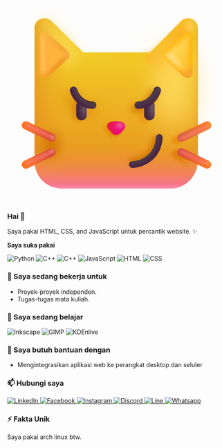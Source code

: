 <div class="card-container card-square">    
              <div class="card card-square card-transform3">            
                <div class="layers">        
                  <div class="layer">
                      <div id="layout">
                        <a href="">
                          <svg xmlns="http://www.w3.org/2000/svg" width="100%" height="100%" viewBox="0 0 32 32"><g fill="none"><path fill="url(#f230ids)" d="M4 25.942C4 28.174 5.763 30 7.918 30h16.164C26.237 30 28 28.073 28 25.84V6.43c0-1.3-1.59-1.9-2.485-1L20.975 10h-9.812L6.5 5.43c-.9-.9-2.5-.3-2.5 1z"/><path fill="url(#f230idt)" d="M4 25.942C4 28.174 5.763 30 7.918 30h16.164C26.237 30 28 28.073 28 25.84V6.43c0-1.3-1.59-1.9-2.485-1L20.975 10h-9.812L6.5 5.43c-.9-.9-2.5-.3-2.5 1z"/><path fill="url(#f230idu)" d="M4 25.942C4 28.174 5.763 30 7.918 30h16.164C26.237 30 28 28.073 28 25.84V6.43c0-1.3-1.59-1.9-2.485-1L20.975 10h-9.812L6.5 5.43c-.9-.9-2.5-.3-2.5 1z"/><path fill="url(#f230idv)" d="M4 25.942C4 28.174 5.763 30 7.918 30h16.164C26.237 30 28 28.073 28 25.84V6.43c0-1.3-1.59-1.9-2.485-1L20.975 10h-9.812L6.5 5.43c-.9-.9-2.5-.3-2.5 1z"/><path fill="url(#f230idw)" d="M4 25.942C4 28.174 5.763 30 7.918 30h16.164C26.237 30 28 28.073 28 25.84V6.43c0-1.3-1.59-1.9-2.485-1L20.975 10h-9.812L6.5 5.43c-.9-.9-2.5-.3-2.5 1z"/><path fill="url(#f230id1h)" d="M4 25.942C4 28.174 5.763 30 7.918 30h16.164C26.237 30 28 28.073 28 25.84V6.43c0-1.3-1.59-1.9-2.485-1L20.975 10h-9.812L6.5 5.43c-.9-.9-2.5-.3-2.5 1z"/><g filter="url(#f230id0)"><rect width="2.727" height="3.698" x="5.054" y="21.82" fill="#d67908" rx="1.363"/></g><g filter="url(#f230id1)"><path fill="url(#f230idx)" d="M20.75 10.2c-2.983.108 5.227 4.954 5.227 4.954l1.125-9.062c.055-.461-.364-.954-1.25-.131L21.84 9.913c-.187.184-.408.25-.702.288c-.15.02-.236-.006-.386 0"/></g><path fill="url(#f230idy)" d="m6.133 13.503l2.8-2.6c.32-.3.32-.78 0-1.07L5.918 7.156c-.383-.336-1.175-.226-1.175.607v5.2c0 .834.88 1.02 1.39.54"/><g filter="url(#f230id2)"><path fill="url(#f230idz)" d="M26.49 5.652a.38.38 0 0 1 .732.142v2.245l-1.417-.687z"/></g><g filter="url(#f230id3)"><path stroke="#ffdf70" stroke-linecap="round" d="m5.446 5.727l3.375 3.22c.754.718.768 1.918.031 2.655v0"/></g><g filter="url(#f230id4)"><path fill="url(#f230id10)" d="m14.805 20.65l.065-.015a3.03 3.03 0 0 1 1.438.015c.52.098.832.696.392 1.126l-.55.601c-.27.27-.864.27-1.134 0l-.543-.601c-.449-.508-.168-1.016.332-1.126"/></g><path fill="url(#f230id1i)" d="m15.227 20.207l.064-.015a3.03 3.03 0 0 1 1.438.015c.521.098.832.695.392 1.125l-.55.602c-.27.27-.864.27-1.134 0l-.542-.602c-.45-.508-.168-1.016.332-1.125"/><g filter="url(#f230id5)"><ellipse cx="16.27" cy="20.741" fill="url(#f230id11)" rx=".762" ry=".274"/></g><g filter="url(#f230id6)"><path stroke="url(#f230id12)" stroke-linecap="round" stroke-miterlimit="10" stroke-width="1.2" d="m24.785 22.892l3.805-1.812"/></g><g filter="url(#f230id7)"><path stroke="url(#f230id13)" stroke-linecap="round" stroke-miterlimit="10" stroke-width="1.2" d="m24.785 24.924l1.927 1.365"/></g><path stroke="url(#f230id14)" stroke-linecap="round" stroke-miterlimit="10" stroke-width="1.2" d="m25.566 22.54l3.805-1.813"/><g filter="url(#f230id8)"><path stroke="#ff8485" stroke-linecap="round" stroke-miterlimit="10" stroke-width="0.3" d="m25.566 22.71l3.805-1.812"/></g><g filter="url(#f230id9)"><ellipse cx="29.606" cy="20.581" fill="#ffdd86" rx=".184" ry=".166" transform="rotate(-22.745 29.606 20.58)"/></g><path stroke="url(#f230id15)" stroke-linecap="round" stroke-miterlimit="10" stroke-width="1.2" d="m25.564 24.67l3.801 1.818"/><g filter="url(#f230ida)"><path stroke="#ff8485" stroke-linecap="round" stroke-miterlimit="10" stroke-width="0.3" d="m25.498 24.55l3.802 1.818"/></g><g filter="url(#f230idb)"><ellipse cx="29.54" cy="26.368" fill="#ffdd86" rx=".184" ry=".166" transform="rotate(28.298 29.54 26.368)"/></g><path stroke="url(#f230id16)" stroke-linecap="round" stroke-miterlimit="10" stroke-width="1.2" d="M6.528 24.681L2.727 26.5"/><g filter="url(#f230idc)"><path stroke="#ff8485" stroke-linecap="round" stroke-miterlimit="10" stroke-width="0.3" d="m6.593 24.56l-3.801 1.82"/></g><g filter="url(#f230idd)"><ellipse fill="#ffdd86" rx=".184" ry=".166" transform="scale(-1 1)rotate(-19.477 68.068 31.615)"/></g><path stroke="url(#f230id17)" stroke-linecap="round" stroke-miterlimit="10" stroke-width="1.2" d="m6.54 22.524l-3.814-1.793"/><g filter="url(#f230ide)"><path stroke="#ff8485" stroke-linecap="round" stroke-miterlimit="10" stroke-width="0.3" d="M6.674 22.499L2.86 20.705"/></g><g filter="url(#f230idf)"><ellipse fill="#ffdd86" rx=".184" ry=".166" transform="scale(-1 1)rotate(-70.238 12.624 16.051)"/></g><g filter="url(#f230idg)"><path fill="url(#f230id18)" d="M20.207 20.467a.772.772 0 0 1-.775-.76v-1.42c0-.417.35-.76.775-.76c.425 0 .775.343.775.76v1.42c0 .43-.35.76-.775.76"/></g><g filter="url(#f230idh)"><path fill="url(#f230id19)" d="M10.33 20.135a.771.771 0 0 1-.775-.76v-1.42c0-.417.35-.76.775-.76c.425 0 .775.343.775.76v1.42c0 .43-.35.76-.775.76"/></g><g filter="url(#f230idi)"><circle cx="20.207" cy="17.764" r=".236" fill="#775b70"/></g><g filter="url(#f230idj)"><circle cx="12.265" cy="17.764" r=".236" fill="#775b70"/></g><g filter="url(#f230idk)"><path fill="url(#f230id1a)" d="M22.102 10.102h4.585v14.186h-4.585z"/></g><path fill="#ffb915" d="m25.833 13.503l-2.8-2.6a.716.716 0 0 1 0-1.07l3.015-2.677c.382-.336 1.175-.226 1.175.607v5.2c0 .834-.88 1.02-1.39.54"/><path fill="url(#f230id1b)" d="m25.833 13.503l-2.8-2.6a.716.716 0 0 1 0-1.07l3.015-2.677c.382-.336 1.175-.226 1.175.607v5.2c0 .834-.88 1.02-1.39.54"/><g filter="url(#f230idl)"><path fill="url(#f230id1j)" d="m26.634 7.367l-3.625 3.125l3.546 2.813z"/></g><g filter="url(#f230idm)"><path stroke="url(#f230id1c)" stroke-linecap="round" stroke-width="0.5" d="m23.727 10.29l2.532 2.733"/></g><g filter="url(#f230idn)"><path fill="#feb33e" d="M5.223 7.5v5.907l3.469-3.09z"/></g><g filter="url(#f230ido)"><path stroke="#ffe7a3" stroke-linecap="round" stroke-width="0.15" d="M5.223 7.727v5.187"/></g><g filter="url(#f230idp)"><path stroke="#d37c04" stroke-linecap="round" stroke-linejoin="round" stroke-width="1.1" d="M18.741 18.287c.758 0 1.978-.378 2.587-2.175"/></g><g filter="url(#f230idq)"><path stroke="#d37c04" stroke-linecap="round" stroke-linejoin="round" stroke-width="1.1" d="M12.375 18.508c-.758 0-2.541-.196-3.15-1.993"/></g><path fill="url(#f230id1d)" d="M10.906 19.98a.771.771 0 0 1-.775-.76v-1.422c0-.416.35-.76.775-.76c.425 0 .775.344.775.76v1.422c0 .428-.35.76-.775.76"/><path fill="url(#f230id1e)" d="M10.906 19.98a.771.771 0 0 1-.775-.76v-1.422c0-.416.35-.76.775-.76c.425 0 .775.344.775.76v1.422c0 .428-.35.76-.775.76"/><path fill="url(#f230id1f)" d="M20.875 19.98a.771.771 0 0 1-.775-.76v-1.422c0-.416.35-.76.775-.76c.425 0 .775.344.775.76v1.422c0 .428-.35.76-.775.76"/><path fill="url(#f230id1g)" d="M20.875 19.98a.771.771 0 0 1-.775-.76v-1.422c0-.416.35-.76.775-.76c.425 0 .775.344.775.76v1.422c0 .428-.35.76-.775.76"/><path stroke="url(#f230id1k)" stroke-linecap="round" stroke-linejoin="round" stroke-width="1.1" d="M19.236 17.752c.758 0 2.196-.375 2.805-2.172"/><path stroke="url(#f230id1l)" stroke-linecap="round" stroke-linejoin="round" stroke-width="1.1" d="M12.541 17.752c-.758 0-2.195-.375-2.805-2.172"/><g filter="url(#f230idr)"><path stroke="#d37c04" stroke-linecap="round" d="M18.375 25.908c1.255-.062 3.016-.593 3.422-3.125"/></g><path stroke="url(#f230id1m)" stroke-linecap="round" d="M18.377 26.494c1.255-.062 3.727-.867 3.953-3.984"/><defs><filter id="f230id0" width="5.727" height="6.698" x="3.554" y="20.32" color-interpolation-filters="sRGB" filterUnits="userSpaceOnUse"><feFlood flood-opacity="0" result="BackgroundImageFix"/><feBlend in="SourceGraphic" in2="BackgroundImageFix" result="shape"/><feGaussianBlur result="effect1_foregroundBlur_6903_5229" stdDeviation=".75"/></filter><filter id="f230id1" width="9.009" height="11.636" x="19.098" y="4.519" color-interpolation-filters="sRGB" filterUnits="userSpaceOnUse"><feFlood flood-opacity="0" result="BackgroundImageFix"/><feBlend in="SourceGraphic" in2="BackgroundImageFix" result="shape"/><feGaussianBlur result="effect1_foregroundBlur_6903_5229" stdDeviation=".5"/></filter><filter id="f230id2" width="3.417" height="4.625" x="24.805" y="4.414" color-interpolation-filters="sRGB" filterUnits="userSpaceOnUse"><feFlood flood-opacity="0" result="BackgroundImageFix"/><feBlend in="SourceGraphic" in2="BackgroundImageFix" result="shape"/><feGaussianBlur result="effect1_foregroundBlur_6903_5229" stdDeviation=".5"/></filter><filter id="f230id3" width="8.95" height="10.729" x="2.946" y="3.227" color-interpolation-filters="sRGB" filterUnits="userSpaceOnUse"><feFlood flood-opacity="0" result="BackgroundImageFix"/><feBlend in="SourceGraphic" in2="BackgroundImageFix" result="shape"/><feGaussianBlur result="effect1_foregroundBlur_6903_5229" stdDeviation="1"/></filter><filter id="f230id4" width="3.661" height="3.024" x="13.748" y="20.056" color-interpolation-filters="sRGB" filterUnits="userSpaceOnUse"><feFlood flood-opacity="0" result="BackgroundImageFix"/><feBlend in="SourceGraphic" in2="BackgroundImageFix" result="shape"/><feGaussianBlur result="effect1_foregroundBlur_6903_5229" stdDeviation=".25"/></filter><filter id="f230id5" width="2.723" height="1.748" x="14.909" y="19.867" color-interpolation-filters="sRGB" filterUnits="userSpaceOnUse"><feFlood flood-opacity="0" result="BackgroundImageFix"/><feBlend in="SourceGraphic" in2="BackgroundImageFix" result="shape"/><feGaussianBlur result="effect1_foregroundBlur_6903_5229" stdDeviation=".3"/></filter><filter id="f230id6" width="6.005" height="4.013" x="23.685" y="19.98" color-interpolation-filters="sRGB" filterUnits="userSpaceOnUse"><feFlood flood-opacity="0" result="BackgroundImageFix"/><feBlend in="SourceGraphic" in2="BackgroundImageFix" result="shape"/><feGaussianBlur result="effect1_foregroundBlur_6903_5229" stdDeviation=".25"/></filter><filter id="f230id7" width="4.127" height="3.566" x="23.685" y="23.823" color-interpolation-filters="sRGB" filterUnits="userSpaceOnUse"><feFlood flood-opacity="0" result="BackgroundImageFix"/><feBlend in="SourceGraphic" in2="BackgroundImageFix" result="shape"/><feGaussianBlur result="effect1_foregroundBlur_6903_5229" stdDeviation=".25"/></filter><filter id="f230id8" width="5.105" height="3.113" x="24.916" y="20.248" color-interpolation-filters="sRGB" filterUnits="userSpaceOnUse"><feFlood flood-opacity="0" result="BackgroundImageFix"/><feBlend in="SourceGraphic" in2="BackgroundImageFix" result="shape"/><feGaussianBlur result="effect1_foregroundBlur_6903_5229" stdDeviation=".25"/></filter><filter id="f230id9" width="1.363" height="1.337" x="28.924" y="19.912" color-interpolation-filters="sRGB" filterUnits="userSpaceOnUse"><feFlood flood-opacity="0" result="BackgroundImageFix"/><feBlend in="SourceGraphic" in2="BackgroundImageFix" result="shape"/><feGaussianBlur result="effect1_foregroundBlur_6903_5229" stdDeviation=".25"/></filter><filter id="f230ida" width="5.102" height="3.119" x="24.848" y="23.899" color-interpolation-filters="sRGB" filterUnits="userSpaceOnUse"><feFlood flood-opacity="0" result="BackgroundImageFix"/><feBlend in="SourceGraphic" in2="BackgroundImageFix" result="shape"/><feGaussianBlur result="effect1_foregroundBlur_6903_5229" stdDeviation=".25"/></filter><filter id="f230idb" width="1.36" height="1.34" x="28.86" y="25.698" color-interpolation-filters="sRGB" filterUnits="userSpaceOnUse"><feFlood flood-opacity="0" result="BackgroundImageFix"/><feBlend in="SourceGraphic" in2="BackgroundImageFix" result="shape"/><feGaussianBlur result="effect1_foregroundBlur_6903_5229" stdDeviation=".25"/></filter><filter id="f230idc" width="5.102" height="3.119" x="2.142" y="23.911" color-interpolation-filters="sRGB" filterUnits="userSpaceOnUse"><feFlood flood-opacity="0" result="BackgroundImageFix"/><feBlend in="SourceGraphic" in2="BackgroundImageFix" result="shape"/><feGaussianBlur result="effect1_foregroundBlur_6903_5229" stdDeviation=".25"/></filter><filter id="f230idd" width="1.364" height="1.336" x="5.964" y="23.837" color-interpolation-filters="sRGB" filterUnits="userSpaceOnUse"><feFlood flood-opacity="0" result="BackgroundImageFix"/><feBlend in="SourceGraphic" in2="BackgroundImageFix" result="shape"/><feGaussianBlur result="effect1_foregroundBlur_6903_5229" stdDeviation=".25"/></filter><filter id="f230ide" width="5.114" height="3.094" x="2.21" y="20.055" color-interpolation-filters="sRGB" filterUnits="userSpaceOnUse"><feFlood flood-opacity="0" result="BackgroundImageFix"/><feBlend in="SourceGraphic" in2="BackgroundImageFix" result="shape"/><feGaussianBlur result="effect1_foregroundBlur_6903_5229" stdDeviation=".25"/></filter><filter id="f230idf" width="1.336" height="1.364" x="6.083" y="21.823" color-interpolation-filters="sRGB" filterUnits="userSpaceOnUse"><feFlood flood-opacity="0" result="BackgroundImageFix"/><feBlend in="SourceGraphic" in2="BackgroundImageFix" result="shape"/><feGaussianBlur result="effect1_foregroundBlur_6903_5229" stdDeviation=".25"/></filter><filter id="f230idg" width="2.551" height="3.941" x="18.932" y="17.026" color-interpolation-filters="sRGB" filterUnits="userSpaceOnUse"><feFlood flood-opacity="0" result="BackgroundImageFix"/><feBlend in="SourceGraphic" in2="BackgroundImageFix" result="shape"/><feGaussianBlur result="effect1_foregroundBlur_6903_5229" stdDeviation=".25"/></filter><filter id="f230idh" width="2.551" height="3.941" x="9.055" y="16.694" color-interpolation-filters="sRGB" filterUnits="userSpaceOnUse"><feFlood flood-opacity="0" result="BackgroundImageFix"/><feBlend in="SourceGraphic" in2="BackgroundImageFix" result="shape"/><feGaussianBlur result="effect1_foregroundBlur_6903_5229" stdDeviation=".25"/></filter><filter id="f230idi" width="1.472" height="1.472" x="19.471" y="17.027" color-interpolation-filters="sRGB" filterUnits="userSpaceOnUse"><feFlood flood-opacity="0" result="BackgroundImageFix"/><feBlend in="SourceGraphic" in2="BackgroundImageFix" result="shape"/><feGaussianBlur result="effect1_foregroundBlur_6903_5229" stdDeviation=".25"/></filter><filter id="f230idj" width="1.472" height="1.472" x="11.529" y="17.027" color-interpolation-filters="sRGB" filterUnits="userSpaceOnUse"><feFlood flood-opacity="0" result="BackgroundImageFix"/><feBlend in="SourceGraphic" in2="BackgroundImageFix" result="shape"/><feGaussianBlur result="effect1_foregroundBlur_6903_5229" stdDeviation=".25"/></filter><filter id="f230idk" width="12.585" height="22.186" x="18.102" y="6.102" color-interpolation-filters="sRGB" filterUnits="userSpaceOnUse"><feFlood flood-opacity="0" result="BackgroundImageFix"/><feBlend in="SourceGraphic" in2="BackgroundImageFix" result="shape"/><feGaussianBlur result="effect1_foregroundBlur_6903_5229" stdDeviation="2"/></filter><filter id="f230idl" width="4.825" height="7.138" x="22.409" y="6.767" color-interpolation-filters="sRGB" filterUnits="userSpaceOnUse"><feFlood flood-opacity="0" result="BackgroundImageFix"/><feBlend in="SourceGraphic" in2="BackgroundImageFix" result="shape"/><feGaussianBlur result="effect1_foregroundBlur_6903_5229" stdDeviation=".3"/></filter><filter id="f230idm" width="4.531" height="4.734" x="22.727" y="9.289" color-interpolation-filters="sRGB" filterUnits="userSpaceOnUse"><feFlood flood-opacity="0" result="BackgroundImageFix"/><feBlend in="SourceGraphic" in2="BackgroundImageFix" result="shape"/><feGaussianBlur result="effect1_foregroundBlur_6903_5229" stdDeviation=".375"/></filter><filter id="f230idn" width="4.469" height="6.908" x="4.723" y="6.999" color-interpolation-filters="sRGB" filterUnits="userSpaceOnUse"><feFlood flood-opacity="0" result="BackgroundImageFix"/><feBlend in="SourceGraphic" in2="BackgroundImageFix" result="shape"/><feGaussianBlur result="effect1_foregroundBlur_6903_5229" stdDeviation=".25"/></filter><filter id="f230ido" width="1.15" height="6.338" x="4.648" y="7.152" color-interpolation-filters="sRGB" filterUnits="userSpaceOnUse"><feFlood flood-opacity="0" result="BackgroundImageFix"/><feBlend in="SourceGraphic" in2="BackgroundImageFix" result="shape"/><feGaussianBlur result="effect1_foregroundBlur_6903_5229" stdDeviation=".25"/></filter><filter id="f230idp" width="5.487" height="5.075" x="17.291" y="14.662" color-interpolation-filters="sRGB" filterUnits="userSpaceOnUse"><feFlood flood-opacity="0" result="BackgroundImageFix"/><feBlend in="SourceGraphic" in2="BackgroundImageFix" result="shape"/><feGaussianBlur result="effect1_foregroundBlur_6903_5229" stdDeviation=".45"/></filter><filter id="f230idq" width="8.251" height="7.093" x="6.674" y="13.965" color-interpolation-filters="sRGB" filterUnits="userSpaceOnUse"><feFlood flood-opacity="0" result="BackgroundImageFix"/><feBlend in="SourceGraphic" in2="BackgroundImageFix" result="shape"/><feGaussianBlur result="effect1_foregroundBlur_6903_5229" stdDeviation="1"/></filter><filter id="f230idr" width="5.922" height="5.625" x="17.125" y="21.533" color-interpolation-filters="sRGB" filterUnits="userSpaceOnUse"><feFlood flood-opacity="0" result="BackgroundImageFix"/><feBlend in="SourceGraphic" in2="BackgroundImageFix" result="shape"/><feGaussianBlur result="effect1_foregroundBlur_6903_5229" stdDeviation=".375"/></filter><linearGradient id="f230ids" x1="7.907" x2="7.907" y1="1.35" y2="30.99" gradientUnits="userSpaceOnUse"><stop offset=".288" stop-color="#f2cc26"/><stop offset=".762" stop-color="#e99e20"/><stop offset=".993" stop-color="#e3821d"/><stop offset="1" stop-color="#e3801d"/></linearGradient><linearGradient id="f230idt" x1="8.831" x2="1.17" y1="12.033" y2="12.033" gradientUnits="userSpaceOnUse"><stop stop-color="#e99e20" stop-opacity="0"/><stop offset=".993" stop-color="#e3821d"/><stop offset="1" stop-color="#e3801d"/></linearGradient><linearGradient id="f230idu" x1="26.791" x2="30.245" y1="12.033" y2="12.033" gradientUnits="userSpaceOnUse"><stop stop-color="#e99e20" stop-opacity="0"/><stop offset=".993" stop-color="#e3821d"/><stop offset="1" stop-color="#e3801d"/></linearGradient><linearGradient id="f230idv" x1="16.001" x2="16" y1="-1.595" y2="30.99" gradientUnits="userSpaceOnUse"><stop offset=".771" stop-color="#f59639" stop-opacity="0"/><stop offset="1" stop-color="#ff63c4"/></linearGradient><linearGradient id="f230idw" x1="16" x2="16" y1="11.252" y2="32.475" gradientUnits="userSpaceOnUse"><stop offset=".854" stop-color="#fff" stop-opacity="0"/><stop offset=".985" stop-color="#fff"/></linearGradient><linearGradient id="f230idx" x1="21.908" x2="28.165" y1="6.852" y2="13.695" gradientUnits="userSpaceOnUse"><stop stop-color="#ffa720"/><stop offset="1" stop-color="#ffa720" stop-opacity="0"/></linearGradient><linearGradient id="f230idy" x1="10.602" x2="4.743" y1="10.617" y2="10.07" gradientUnits="userSpaceOnUse"><stop offset=".437" stop-color="#ed8c1b"/><stop offset="1" stop-color="#ffb03a"/></linearGradient><linearGradient id="f230idz" x1="27.04" x2="26.444" y1="4.961" y2="7.302" gradientUnits="userSpaceOnUse"><stop offset=".286" stop-color="#ffe792"/><stop offset="1" stop-color="#ffdd65" stop-opacity="0"/></linearGradient><linearGradient id="f230id10" x1="15.751" x2="15.079" y1="22.351" y2="23.445" gradientUnits="userSpaceOnUse"><stop stop-color="#e3900e"/><stop offset="1" stop-color="#ea9d26" stop-opacity="0"/></linearGradient><linearGradient id="f230id11" x1="17.204" x2="15.68" y1="20.741" y2="20.741" gradientUnits="userSpaceOnUse"><stop stop-color="#fff" stop-opacity="0.9"/><stop offset="1" stop-color="#fff" stop-opacity="0"/></linearGradient><linearGradient id="f230id12" x1="24.29" x2="28.024" y1="23.236" y2="21.32" gradientUnits="userSpaceOnUse"><stop stop-color="#e88105"/><stop offset="1" stop-color="#e37d02" stop-opacity="0"/></linearGradient><linearGradient id="f230id13" x1="24.29" x2="28.024" y1="24.58" y2="26.495" gradientUnits="userSpaceOnUse"><stop offset=".286" stop-color="#de7d07"/><stop offset=".818" stop-color="#e37d02" stop-opacity="0"/></linearGradient><linearGradient id="f230id14" x1="25.29" x2="29.371" y1="22.945" y2="21.008" gradientUnits="userSpaceOnUse"><stop offset=".156" stop-color="#d64a38"/><stop offset="1" stop-color="#fb7425"/></linearGradient><linearGradient id="f230id15" x1="25.074" x2="29.146" y1="24.71" y2="26.665" gradientUnits="userSpaceOnUse"><stop offset=".156" stop-color="#d64a38"/><stop offset="1" stop-color="#fb7425"/></linearGradient><linearGradient id="f230id16" x1="7.018" x2="2.945" y1="24.721" y2="26.677" gradientUnits="userSpaceOnUse"><stop offset=".156" stop-color="#d64a38"/><stop offset="1" stop-color="#fb7425"/></linearGradient><linearGradient id="f230id17" x1="6.818" x2="2.728" y1="22.929" y2="21.012" gradientUnits="userSpaceOnUse"><stop offset=".156" stop-color="#d64a38"/><stop offset="1" stop-color="#fb7425"/></linearGradient><linearGradient id="f230id18" x1="21.464" x2="22.464" y1="19.679" y2="23.14" gradientUnits="userSpaceOnUse"><stop stop-color="#ec9611"/><stop offset="1" stop-color="#ea9d26" stop-opacity="0"/></linearGradient><linearGradient id="f230id19" x1="11.587" x2="12.587" y1="19.346" y2="22.808" gradientUnits="userSpaceOnUse"><stop stop-color="#e89311"/><stop offset="1" stop-color="#ea9d26" stop-opacity="0"/></linearGradient><linearGradient id="f230id1a" x1="23.352" x2="22.956" y1="10.838" y2="22.889" gradientUnits="userSpaceOnUse"><stop offset=".548" stop-color="#ffdd65"/><stop offset="1" stop-color="#ffdd65" stop-opacity="0"/></linearGradient><linearGradient id="f230id1b" x1="26.54" x2="25.29" y1="15.508" y2="12.039" gradientUnits="userSpaceOnUse"><stop stop-color="#ef8a47"/><stop offset="1" stop-color="#ef8a47" stop-opacity="0"/></linearGradient><linearGradient id="f230id1c" x1="25.055" x2="25.055" y1="10.477" y2="12.82" gradientUnits="userSpaceOnUse"><stop offset=".432" stop-color="#ffe7a3"/><stop offset="1" stop-color="#ffdf83" stop-opacity="0"/></linearGradient><linearGradient id="f230id1d" x1="13.835" x2="9.366" y1="18.104" y2="18.104" gradientUnits="userSpaceOnUse"><stop stop-color="#432a3d"/><stop offset=".568" stop-color="#684e61"/><stop offset=".766" stop-color="#43253d"/></linearGradient><linearGradient id="f230id1e" x1="11.257" x2="11.257" y1="17.948" y2="20.245" gradientUnits="userSpaceOnUse"><stop offset=".327" stop-color="#43253d" stop-opacity="0"/><stop offset="1" stop-color="#43253d"/></linearGradient><linearGradient id="f230id1f" x1="23.803" x2="19.335" y1="18.104" y2="18.104" gradientUnits="userSpaceOnUse"><stop stop-color="#432a3d"/><stop offset=".568" stop-color="#684e61"/><stop offset=".766" stop-color="#43253d"/></linearGradient><linearGradient id="f230id1g" x1="21.225" x2="21.225" y1="17.948" y2="20.245" gradientUnits="userSpaceOnUse"><stop offset=".327" stop-color="#43253d" stop-opacity="0"/><stop offset="1" stop-color="#43253d"/></linearGradient><radialGradient id="f230id1h" cx="0" cy="0" r="1" gradientTransform="matrix(3.04569 4.424 -8.78922 6.0509 22.175 4.477)" gradientUnits="userSpaceOnUse"><stop stop-color="#ffa720"/><stop offset=".921" stop-color="#ffa720" stop-opacity="0"/></radialGradient><radialGradient id="f230id1i" cx="0" cy="0" r="1" gradientTransform="matrix(-1.89063 -.95312 .95876 -1.9018 16.446 21.18)" gradientUnits="userSpaceOnUse"><stop stop-color="#ea088b"/><stop offset="1" stop-color="#e61e27"/></radialGradient><radialGradient id="f230id1j" cx="0" cy="0" r="1" gradientTransform="matrix(4.40625 6.46875 -7.7559 5.283 22.868 7.773)" gradientUnits="userSpaceOnUse"><stop stop-color="#ffdf70"/><stop offset="1" stop-color="#ffdf70" stop-opacity="0"/></radialGradient><radialGradient id="f230id1k" cx="0" cy="0" r="1" gradientTransform="matrix(2.37496 3.0625 -6.75506 5.23852 20.672 15.612)" gradientUnits="userSpaceOnUse"><stop offset=".117" stop-color="#483637"/><stop offset=".276" stop-color="#503a4a"/><stop offset=".479" stop-color="#482641"/><stop offset=".479" stop-color="#482641"/></radialGradient><radialGradient id="f230id1l" cx="0" cy="0" r="1" gradientTransform="matrix(-2.63243 3.28511 -5.82005 -4.66374 11.836 16.264)" gradientUnits="userSpaceOnUse"><stop offset=".177" stop-color="#483637"/><stop offset=".276" stop-color="#503a4a"/><stop offset=".385" stop-color="#482641"/></radialGradient><radialGradient id="f230id1m" cx="0" cy="0" r="1" gradientTransform="matrix(5.96875 -6.875 4.05814 3.5232 19.938 23.72)" gradientUnits="userSpaceOnUse"><stop offset=".189" stop-color="#483637"/><stop offset=".298" stop-color="#503a4a"/><stop offset=".395" stop-color="#482641"/></radialGradient></defs></g></svg>
                        </a>
                      </div>
                  </div>                    
                  <div class="layer"></div> 
                  <div class="layer"></div> 
                  <div class="layer"></div> 
                  <div class="layer"></div> 
                  <div class="layer"></div> 
                  <div class="layer"></div> 
                  <div class="layer"></div> 
                  <div class="layer"></div> 
                  <div class="layer"></div> 
                </div>                      
              </div>                        
            </div>

### Hai 👋

Saya pakai HTML, CSS, and JavaScript untuk percantik website. ✨

**Saya suka pakai**

<div display="flex">
  <img src="https://img.shields.io/badge/Python-%2320232a.svg?style=for-the-badge&logo=python" alt="Python"/>
  <img src="https://img.shields.io/badge/C++-%2320232a.svg?style=for-the-badge&logo=c%2B%2B&logoColor=%23659bd3" alt="C++"/>
  <img src="https://img.shields.io/badge/go-%2320232a.svg?style=for-the-badge&logo=go" alt="C++"/>
  <img src="https://img.shields.io/badge/Javascript-%23e49f25.svg?style=for-the-badge&logo=javascript&logoColor=white" alt="JavaScript"/>
  <img src="https://img.shields.io/badge/html5-%23e34f26.svg?style=for-the-badge&logo=html5&logoColor=white" alt="HTML"/>
  <img src="https://img.shields.io/badge/css3-%231572B6.svg?style=for-the-badge&logo=css3&logoColor=white" alt="CSS"/>
</div>


### 🔭 Saya sedang bekerja untuk

- Proyek-proyek independen.
- Tugas-tugas mata kuliah.

### 🌱 Saya sedang belajar

<div display="flex">
  <img src="https://img.shields.io/badge/inkscape-%2320232a.svg?style=for-the-badge&logo=inkscape" alt="Inkscape"/>
  <img src="https://img.shields.io/badge/gimp-%23837d6e.svg?style=for-the-badge&logo=gimp" alt="GIMP"/>
  <img src="https://img.shields.io/badge/kdenlive-%23527eb2.svg?style=for-the-badge&logo=kdenlive&logoColor=white" alt="KDEnlive"/>
</div>

### 🤔 Saya butuh bantuan dengan

- Mengintegrasikan aplikasi web ke perangkat desktop dan seluler

### 📫 Hubungi saya
<div display="flex">
  <a href="https://www.linkedin.com/in/andhika-fadhlan-wijanarko-9a114b2b5/">
    <img src="https://img.shields.io/badge/linkedin-%230077B5.svg?style=for-the-badge&logo=linkedin&logoColor=white" alt="LinkedIn"/>
  </a>
  <a href="https://www.facebook.com/andhika.wijanarko.16">
    <img src="https://img.shields.io/badge/andhikawijanarko-%23355393.svg?style=for-the-badge&logo=Facebook" alt="Facebook"/>
  </a>
  <a href="https://www.instagram.com/andhikafadhlan">
    <img src="https://img.shields.io/badge/andhikafadhlan-%23e4405f.svg?style=for-the-badge&logo=instagram&logoColor=white" alt="Instagram"/>
  </a>
  <a href="https://discordapp.com/users/1073939753961017414">
    <img src="https://img.shields.io/badge/SaltKing%236971-%235865f2.svg?style=for-the-badge&logo=discord&logoColor=white" alt="Discord"/>
  </a>
  <a href="https://line.me/ti/p/W4-PsE7DIv">
    <img src="https://img.shields.io/badge/A_F_W-%2300c300.svg?style=for-the-badge&logo=line&logoColor=white" alt="Line"/>
  </a>
  <a href="https://wa.me/6281317155114">
    <img src="https://img.shields.io/badge/081317155114-%2324cc63.svg?style=for-the-badge&logo=whatsapp&logoColor=white" alt="Whatsapp"/>
  </a>
</div>

### ⚡ Fakta Unik

Saya pakai arch linux btw.
